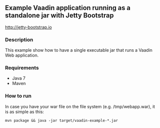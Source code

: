 ## Example Vaadin application running as a standalone jar with Jetty Bootstrap

http://jetty-bootstrap.io

### Description
This example show how to have a single executable jar that runs a Vaadin Web application.

### Requirements
- Java 7
- Maven

### How to run
In case you have your war file on the file system (e.g. /tmp/webapp.war), it is as simple as this:
```
mvn package && java -jar target/vaadin-example-*.jar
```
